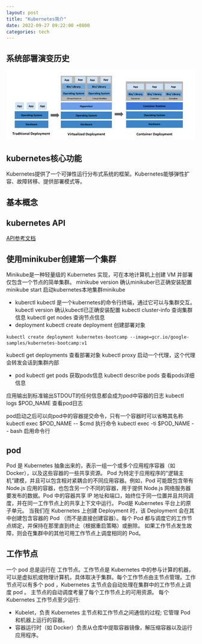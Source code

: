 ```yaml
---
layout: post
title: "Kubernetes简介"
date: 2022-09-27 09:22:00 +0800
categories: tech
---
```


## 系统部署演变历史
![](https://raw.githubusercontent.com/xiejinjie/xiejinjie.github.io/gh-pages/assets/img/20220928103541.png)

## kubernetes核心功能
Kubernetes提供了一个可弹性运行分布式系统的框架。Kubernetes能够弹性扩容、故障转移、提供部署模式等。 

## 基本概念

## kubernetes API
[API参考文档](https://kubernetes.io/zh-cn/docs/reference/kubernetes-api/)

## 使用minikuber创建第一个集群
Minikube是一种轻量级的 Kubernetes 实现，可在本地计算机上创建 VM 并部署仅包含一个节点的简单集群。
minikube version 确认minikuber已正确安装配置
minikube start 启动kubernetes本地集群minikube

- kuberctl
kubectl 是一个kubernetes的命令行终端，通过它可以与集群交互。
kubectl version 确认kubectl已正确安装配置
kubectl cluster-info 查询集群信息
kubectl get nodes 查询节点信息
- deployment
kubectl create deployment 创建部署对象
```
kubectl create deployment kubernetes-bootcamp --image=gcr.io/google-samples/kubernetes-bootcamp:v1
```
kubectl get deployments 查看部署对象
kubectl proxy 启动一个代理，这个代理会转发会话到集群内部
- pod
kubectl get pods 获取pods信息
kubectl describe pods 查看pods详细信息

应用输出到标准输出STDOUT的任何信息都会成为pod中容器的日志
kubectl logs $POD_NAME 查看pod日志

pod启动之后可以向pod中的容器提交命令，只有一个容器时可以省略其名称
kubectl exec $POD_NAME -- $cmd 执行命令
kubectl exec -ti $POD_NAME -- bash 启用命令行


## pod
Pod 是 Kubernetes 抽象出来的，表示一组一个或多个应用程序容器（如 Docker），以及这些容器的一些共享资源。
Pod 为特定于应用程序的“逻辑主机”建模，并且可以包含相对紧耦合的不同应用容器。例如，Pod 可能既包含带有 Node.js 应用的容器，也包含另一个不同的容器，用于提供 Node.js 网络服务器要发布的数据。Pod 中的容器共享 IP 地址和端口，始终位于同一位置并且共同调度，并在同一工作节点上的共享上下文中运行。
Pod是 Kubernetes 平台上的原子单元。 当我们在 Kubernetes 上创建 Deployment 时，该 Deployment 会在其中创建包含容器的 Pod （而不是直接创建容器）。每个 Pod 都与调度它的工作节点绑定，并保持在那里直到终止（根据重启策略）或删除。 如果工作节点发生故障，则会在集群中的其他可用工作节点上调度相同的 Pod。

## 工作节点
一个 pod 总是运行在 工作节点。工作节点是 Kubernetes 中的参与计算的机器，可以是虚拟机或物理计算机，具体取决于集群。每个工作节点由主节点管理。工作节点可以有多个 pod ，Kubernetes 主节点会自动处理在集群中的工作节点上调度 pod 。 主节点的自动调度考量了每个工作节点上的可用资源。
每个 Kubernetes 工作节点至少运行:
- Kubelet，负责 Kubernetes 主节点和工作节点之间通信的过程; 它管理 Pod 和机器上运行的容器。
- 容器运行时（如 Docker）负责从仓库中提取容器镜像，解压缩容器以及运行应用程序。

